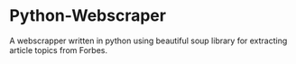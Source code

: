 # Python-Webscraper
A webscrapper written in python using beautiful soup library for extracting article topics from Forbes.

